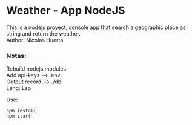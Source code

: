 # Weather - App NodeJS

This is a nodejs proyect, console app that search a geographic place as string and return the weather.\
Author: Nicolas Huerta

### Notas:

Rebuild nodejs modules\
Add api-keys --> .env\
Output record --> ./db\
Lang: Esp 



Use:
```
npm install
npm start
```